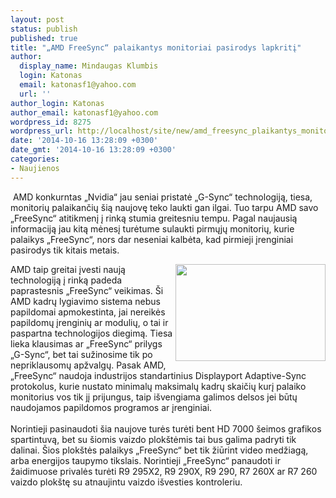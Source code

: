 ```yaml
---
layout: post
status: publish
published: true
title: "„AMD FreeSync“ palaikantys monitoriai pasirodys lapkritį"
author:
  display_name: Mindaugas Klumbis
  login: Katonas
  email: katonasf1@yahoo.com
  url: ''
author_login: Katonas
author_email: katonasf1@yahoo.com
wordpress_id: 8275
wordpress_url: http://localhost/site/new/amd_freesync_plaikantys_monitoriai_pasirodys_lapkriti/
date: '2014-10-16 13:28:09 +0300'
date_gmt: '2014-10-16 13:28:09 +0300'
categories:
- Naujienos
---
```

<p>
	&nbsp;AMD konkurntas &bdquo;Nvidia&ldquo; jau seniai pristatė &bdquo;G-Sync&ldquo; technologiją, tiesa, monitorių palaikančių &scaron;ią naujovę teko laukti gan ilgai. Tuo tarpu AMD savo &bdquo;FreeSync&ldquo; atitikmenį į rinką stumia greitesniu tempu. Pagal naujausią informaciją jau kitą mėnesį turėtume sulaukti pirmųjų monitorių, kurie palaikys &bdquo;FreeSync&ldquo;, nors dar neseniai kalbėta, kad pirmieji įrenginiai pasirodys tik kitais metais.&nbsp;</p>
<div>
	<a href="http://technews.lt/userfiles/amd(1).jpg"><img alt="" src="http://technews.lt/userfiles/amd(1).jpg" style="width: 240px; height: 155px; float: right;" /></a>AMD taip greitai įvesti naują technologiją į rinką padeda paprastesnis &bdquo;FreeSync&ldquo; veikimas. &Scaron;i AMD kadrų lygiavimo sistema nebus papildomai apmokestinta, jai nereikės papildomų įrenginių ar modulių, o tai ir paspartna technologijos diegimą. Tiesa lieka klausimas ar &bdquo;FreeSync&ldquo; prilygs &bdquo;G-Sync&ldquo;, bet tai sužinosime tik po nepriklausomų apžvalgų. Pasak AMD, &bdquo;FreeSync&ldquo; naudoja industrijos standartinius Displayport Adaptive-Sync protokolus, kurie nustato minimalų maksimalų kadrų skaičių kurį palaiko monitorius vos tik jį prijungus, taip i&scaron;vengiama galimos delsos jei būtų naudojamos papildomos programos ar įrenginiai.</div>
<div>
	&nbsp;</div>
<div>
	Norintieji pasinaudoti &scaron;ia naujove turės turėti bent HD 7000 &scaron;eimos grafikos spartintuvą, bet su &scaron;iomis vaizdo plok&scaron;tėmis tai bus galima padryti tik dalinai. &Scaron;ios plok&scaron;tės palaikys &bdquo;FreeSync&ldquo; bet tik žiūrint video medžiagą, arba energijos taupymo tikslais. Norintieji &bdquo;FreeSync&ldquo; panaudoti ir žaidimuose privalės turėti R9 295X2, R9 290X, R9 290, R7 260X ar R7 260 vaizdo plok&scaron;tę su atnaujintu vaizdo i&scaron;vesties kontroleriu.</div>
